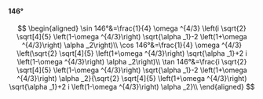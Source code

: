 #### 146°

$$
\begin{aligned}
\sin 146°&=\frac{1}{4} \omega ^{4/3} \left(i \sqrt{2} \sqrt[4]{5} \left(1-\omega ^{4/3}\right) \sqrt{\alpha _1}-2 \left(1+\omega ^{4/3}\right) \alpha _2\right)\\
\cos 146°&=\frac{1}{4} \omega ^{4/3} \left(\sqrt{2} \sqrt[4]{5} \left(1+\omega ^{4/3}\right) \sqrt{\alpha _1}+2 i \left(1-\omega ^{4/3}\right) \alpha _2\right)\\
\tan 146°&=\frac{i \sqrt{2} \sqrt[4]{5} \left(1-\omega ^{4/3}\right) \sqrt{\alpha _1}-2 \left(1+\omega ^{4/3}\right) \alpha _2}{\sqrt{2} \sqrt[4]{5} \left(1+\omega
^{4/3}\right) \sqrt{\alpha _1}+2 i \left(1-\omega ^{4/3}\right) \alpha _2}\\
\end{aligned}
$$

